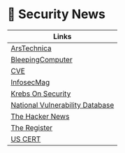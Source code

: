 # :newspaper: Security News

Links|
-|
[ArsTechnica](https://arstechnica.com/)|
[BleepingComputer](https://www.bleepingcomputer.com/)|
[CVE](https://cve.mitre.org/index.html)|
[InfosecMag](https://www.infosecurity-magazine.com/)|
[Krebs On Security](https://krebsonsecurity.com/)|
[National Vulnerability Database](https://nvd.nist.gov/)|
[The Hacker News](https://thehackernews.com/)|
[The Register](https://www.theregister.co.uk/)|
[US CERT](https://www.us-cert.gov/)|
